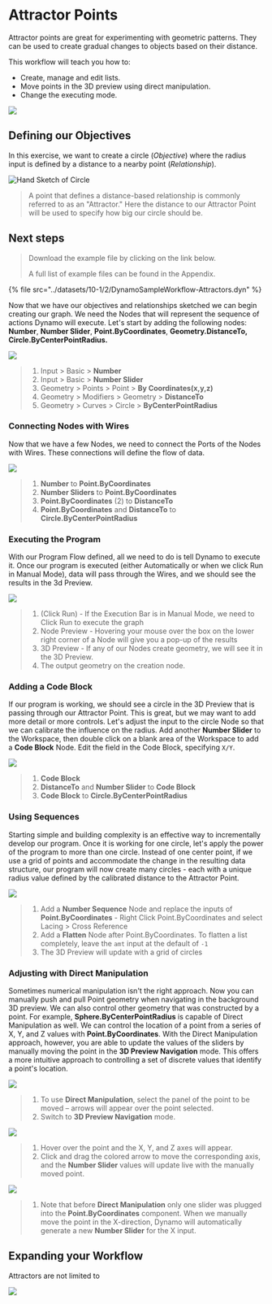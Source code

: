 # Attractor Points

Attractor points are great for experimenting with geometric patterns. They can be used to create gradual changes to objects based on their distance.

This workflow will teach you how to:

* Create, manage and edit lists.
* Move points in the 3D preview using direct manipulation.
* Change the executing mode.

![](../images/10-1/2/attractor1.gif)

## Defining our Objectives

In this exercise, we want to create a circle (_Objective_) where the radius input is defined by a distance to a nearby point (_Relationship_).

![Hand Sketch of Circle](../images/10-1/2/00-Hand-Sketch-of-Circle.png)

> A point that defines a distance-based relationship is commonly referred to as an "Attractor." Here the distance to our Attractor Point will be used to specify how big our circle should be.

## Next steps

> Download the example file by clicking on the link below.
>
> A full list of example files can be found in the Appendix.

{% file src="../datasets/10-1/2/DynamoSampleWorkflow-Attractors.dyn" %}

Now that we have our objectives and relationships sketched we can begin creating our graph. We need the Nodes that will represent the sequence of actions Dynamo will execute. Let's start by adding the following nodes: **Number**, **Number Slider**, **Point.ByCoordinates**, **Geometry.DistanceTo, Circle.ByCenterPointRadius.**

![](<../images/10-1/2/attractor (2).png>)

> 1. Input > Basic > **Number**
> 2. Input > Basic > **Number Slider**
> 3. Geometry > Points > Point > **By Coordinates(x,y,z)**
> 4. Geometry > Modifiers > Geometry > **DistanceTo**
> 5. Geometry > Curves > Circle > **ByCenterPointRadius**

### Connecting Nodes with Wires

Now that we have a few Nodes, we need to connect the Ports of the Nodes with Wires. These connections will define the flow of data.

![](<../images/10-1/2/attractor (3).png>)

> 1. **Number** to **Point.ByCoordinates**
> 2. **Number Sliders** to **Point.ByCoordinates**
> 3. **Point.ByCoordinates** (2) to **DistanceTo**
> 4. **Point.ByCoordinates** and **DistanceTo** to **Circle.ByCenterPointRadius**

### Executing the Program

With our Program Flow defined, all we need to do is tell Dynamo to execute it. Once our program is executed (either Automatically or when we click Run in Manual Mode), data will pass through the Wires, and we should see the results in the 3d Preview.

![](<../images/10-1/2/attractor (4).png>)

> 1. (Click Run) - If the Execution Bar is in Manual Mode, we need to Click Run to execute the graph
> 2. Node Preview - Hovering your mouse over the box on the lower right corner of a Node will give you a pop-up of the results
> 3. 3D Preview - If any of our Nodes create geometry, we will see it in the 3D Preview.
> 4. The output geometry on the creation node.

### Adding **a Code Block**

If our program is working, we should see a circle in the 3D Preview that is passing through our Attractor Point. This is great, but we may want to add more detail or more controls. Let's adjust the input to the circle Node so that we can calibrate the influence on the radius. Add another **Number Slider** to the Workspace, then double click on a blank area of the Workspace to add a **Code Block** Node. Edit the field in the Code Block, specifying `X/Y`.

![](<../images/10-1/2/attractor (5).png>)

> 1. **Code Block**
> 2. **DistanceTo** and **Number Slider** to **Code Block**
> 3. **Code Block** to **Circle.ByCenterPointRadius**

### Using Sequences

Starting simple and building complexity is an effective way to incrementally develop our program. Once it is working for one circle, let's apply the power of the program to more than one circle. Instead of one center point, if we use a grid of points and accommodate the change in the resulting data structure, our program will now create many circles - each with a unique radius value defined by the calibrated distance to the Attractor Point.

![](<../images/10-1/2/attractor (6).png>)

> 1. Add a **Number Sequence** Node and replace the inputs of **Point.ByCoordinates** - Right Click Point.ByCoordinates and select Lacing > Cross Reference
> 2. Add a **Flatten** Node after Point.ByCoordinates. To flatten a list completely, leave the `amt` input at the default of `-1`
> 3. The 3D Preview will update with a grid of circles

### Adjusting with Direct Manipulation

Sometimes numerical manipulation isn't the right approach. Now you can manually push and pull Point geometry when navigating in the background 3D preview. We can also control other geometry that was constructed by a point. For example, **Sphere.ByCenterPointRadius** is capable of Direct Manipulation as well. We can control the location of a point from a series of X, Y, and Z values with **Point.ByCoordinates**. With the Direct Manipulation approach, however, you are able to update the values of the sliders by manually moving the point in the **3D Preview Navigation** mode. This offers a more intuitive approach to controlling a set of discrete values that identify a point's location.

![](<../images/10-1/2/attractor (7).png>)

> 1. To use **Direct Manipulation**, select the panel of the point to be moved – arrows will appear over the point selected.
> 2. Switch to **3D Preview Navigation** mode.

![](../images/10-1/2/attractor\(8\).png)

> 1. Hover over the point and the X, Y, and Z axes will appear.
> 2. Click and drag the colored arrow to move the corresponding axis, and the **Number Slider** values will update live with the manually moved point.

![](<../images/10-1/2/attractor (1).png>)

> 1. Note that before **Direct Manipulation** only one slider was plugged into the **Point.ByCoordinates** component. When we manually move the point in the X-direction, Dynamo will automatically generate a new **Number Slider** for the X input.

## Expanding your Workflow

Attractors are not limited to

![](<../images/10-1/2/image (7) (1).png>)

